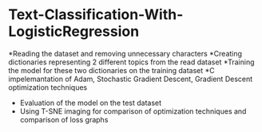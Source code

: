 # Text-Classification-With-LogisticRegression
*Reading the dataset and removing unnecessary characters
*Creating dictionaries representing 2 different topics from the read dataset 
*Training the model for these two dictionaries on the training dataset 
*C impelemantation of Adam, Stochastic Gradient Descent, Gradient Descent optimization techniques
* Evaluation of the model on the test dataset
* Using T-SNE imaging for comparison of optimization techniques and comparison of loss graphs

